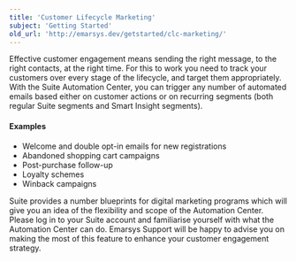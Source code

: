 ```yaml
---
title: 'Customer Lifecycle Marketing'
subject: 'Getting Started'
old_url: 'http://emarsys.dev/getstarted/clc-marketing/'
---
```


Effective customer engagement means sending the right message, to the right contacts, at the right time. For this to work you need to track your customers over every stage of the lifecycle, and target them appropriately. With the Suite Automation Center, you can trigger any number of automated emails based either on customer actions or on recurring segments (both regular Suite segments and Smart Insight segments).

#### Examples

- Welcome and double opt-in emails for new registrations
- Abandoned shopping cart campaigns
- Post-purchase follow-up
- Loyalty schemes
- Winback campaigns
 
 Suite provides a number blueprints for digital marketing programs which will give you an idea of the flexibility and scope of the Automation Center. Please log in to your Suite account and familiarise yourself with what the Automation Center can do. Emarsys Support will be happy to advise you on making the most of this feature to enhance your customer engagement strategy.